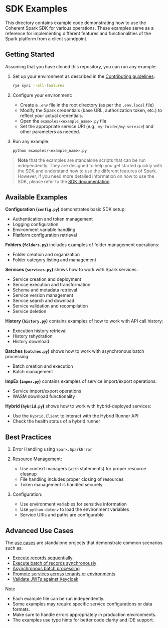 # SDK Examples

This directory contains example code demonstrating how to use the Coherent Spark
SDK for various operations. These examples serve as a reference for implementing
different features and functionalities of the Spark platform from a client
standpoint.

## Getting Started

Assuming that you have cloned this repository, you can run any example:

1. Set up your environment as described in the [Contributing guidelines](../CONTRIBUTING.md):

   ```bash
   rye sync --all-features
   ```

2. Configure your environment:
   - Create a `.env` file in the root directory (as per the `.env.local` file)
   - Modify the Spark credentials (base URL, authorization token, etc.) to reflect
     your actual credentials.
   - Open the `examples/<example_name>.py` file
   - Set the appropriate service URI (e.g., `my-folder/my-service`) and other
     parameters as needed.

3. Run any example:

   ```bash
   python examples/<example_name>.py
   ```

> **Note** that the examples are standalone scripts that can be run independently.
> They are designed to help you get started quickly with the SDK and understand
> how to use the different features of Spark. However, if you need more detailed
> information on how to use the SDK, please refer to the [SDK documentation](../docs/README.md).

## Available Examples

**Configuration (`config.py`)** demonstrates basic SDK setup:

- Authentication and token management
- Logging configuration
- Environment variable handling
- Platform configuration retrieval

**Folders (`folders.py`)** includes examples of folder management operations:

- Folder creation and organization
- Folder category listing and management

**Services (`services.py`)** shows how to work with Spark services:

- Service creation and deployment
- Service execution and transformation
- Schema and metadata retrieval
- Service version management
- Service search and download
- Service validation and recompilation
- Service deletion

**History (`history.py`)** contains examples of how to work with API call history:

- Execution history retrieval
- History rehydration
- History download

**Batches (`batches.py`)** shows how to work with asynchronous batch processing:

- Batch creation and execution
- Batch management

**ImpEx (`impex.py`)** contains examples of service import/export operations:

- Service import/export operations
- WASM download functionality

**Hybrid (`hybrid.py`)** shows how to work with hybrid-deployed services:

- Use the `Hybrid.Client` to interact with the Hybrid Runner API
- Check the health status of a hybrid runner

## Best Practices

1. Error Handling using `Spark.SparkError`

2. Resource Management:
   - Use context managers (`with` statements) for proper resource cleanup
   - File handling includes proper closing of resources
   - Token management is handled securely

3. Configuration:
   - Use environment variables for sensitive information
   - Use `python-dotenv` to load the environment variables
   - Service URIs and paths are configurable

## Advanced Use Cases

The [use cases](./usecases/) are standalone projects that demonstrate common scenarios such as:

- [Execute records sequentially](./usecases/api_v3_for_loop/readme.md)
- [Execute batch of records synchronously](./usecases/api_v4_sync_batch/readme.md)
- [Asynchronous batch processing](./usecases/async_batch/readme.md)
- [Promote services across tenants or environments](./usecases/service_promotion/readme.md)
- [Validate JWTs against Keycloak](./usecases/token_validation/readme.md)

> [!NOTE]
>
> - Each example file can be run independently.
> - Some examples may require specific service configurations or data formats.
> - Make sure to handle errors appropriately in production environments.
> - The examples use type hints for better code clarity and IDE support.
